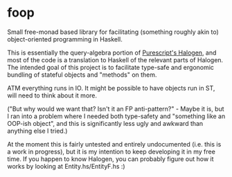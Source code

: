# foop

Small free-monad based library for facilitating (something roughly akin to) object-oriented programming in Haskell. 

This is essentially the query-algebra portion of [Purescript's Halogen](https://github.com/purescript-halogen/purescript-halogen), and most of the code is a translation to Haskell of the relevant parts of Halogen. The intended goal of this project is to facilitate type-safe and ergonomic bundling of stateful objects and "methods" on them. 

ATM everything runs in IO. It might be possible to have objects run in ST, will need to think about it more. 

("But why would we want that? Isn't it an FP anti-pattern?" - Maybe it is, but I ran into a problem where I needed both type-safety and "something like an OOP-ish object", and this is significantly less ugly and awkward than anything else I tried.)

At the moment this is fairly untested and entirely undocumented (i.e. this is a work in progress), but it is my intention to keep developing it in my free time. If you happen to know Halogen, you can probably figure out how it works by looking at Entity.hs/EntityF.hs :)